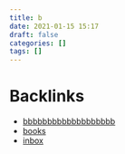 ```yaml
---
title: b
date: 2021-01-15 15:17
draft: false
categories: []
tags: []
---
```




# Backlinks

- [bbbbbbbbbbbbbbbbbbb](bbbbbbbbbbbbbbbbbbb)
- [books](books)
- [inbox](inbox)
